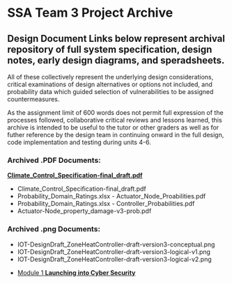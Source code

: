 # SSA Team 3 Project Archive

## Design Document Links below represent archival repository of full system specification, design notes, early design diagrams, and speradsheets. 
All of these collectively represent the underlying design considerations, critical examinations of design alternatives or options not included,
and probability data which guided selection of vulnerabilities to be assigned countermeasures.

As the assignment limit of 600 words does not permit full expression of the processes followed, collaborative critical reviews and lessons learned,
this archive is intended to be useful to the tutor or other graders as well as for futher reference by the design team in continuing onward in the 
full design, code implementation and testing during units 4-6.

### Archived .PDF Documents:

[**Climate_Control_Specification-final_draft.pdf**](https://github.com/t3ssa1121/climatecontrol/blob/gh-pages/Climate_Control_Specification-final_draft.pdf)
- Climate_Control_Specification-final_draft.pdf
- Probability_Domain_Ratings.xlsx - Actuator_Node_Proabilities.pdf
- Probability_Domain_Ratings.xlsx - Controller_Probabilities.pdf
- Actuator-Node_property_damage-v3-prob.pdf

### Archived .png Documents:

- IOT-DesignDraft_ZoneHeatController-draft-version3-conceptual.png
- IOT-DesignDraft_ZoneHeatController-draft-version3-logical-v1.png
- IOT-DesignDraft_ZoneHeatController-draft-version3-logical-v2.png

*   [Module 1 **Launching into Cyber Security**](https://crypto61.github.io/eportfolio/LCYS.md)

